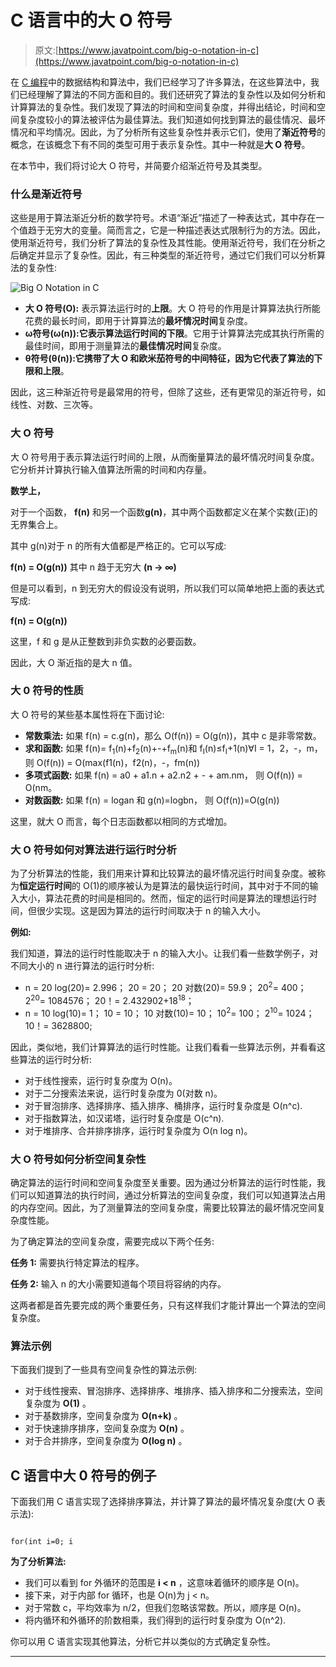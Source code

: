 # C 语言中的大 O 符号

> 原文:[https://www.javatpoint.com/big-o-notation-in-c](https://www.javatpoint.com/big-o-notation-in-c)

在 [C 编程](https://www.javatpoint.com/c-programming-language-tutorial)中的数据结构和算法中，我们已经学习了许多算法，在这些算法中，我们已经理解了算法的不同方面和目的。我们还研究了算法的复杂性以及如何分析和计算算法的复杂性。我们发现了算法的时间和空间复杂度，并得出结论，时间和空间复杂度较小的算法被评估为最佳算法。我们知道如何找到算法的最佳情况、最坏情况和平均情况。因此，为了分析所有这些复杂性并表示它们，使用了**渐近符号**的概念，在该概念下有不同的类型可用于表示复杂性。其中一种就是**大 O 符号**。

在本节中，我们将讨论大 O 符号，并简要介绍渐近符号及其类型。

### 什么是渐近符号

这些是用于算法渐近分析的数学符号。术语“渐近”描述了一种表达式，其中存在一个值趋于无穷大的变量。简而言之，它是一种描述表达式限制行为的方法。因此，使用渐近符号，我们分析了算法的复杂性及其性能。使用渐近符号，我们在分析之后确定并显示了复杂性。因此，有三种类型的渐近符号，通过它们我们可以分析算法的复杂性:

![Big O Notation in C](../Images/f9bd4251bf834139ab73de174b065415.png)

*   **大 O 符号(O):** 表示算法运行时的**上限**。大 O 符号的作用是计算算法执行所能花费的最长时间，即用于计算算法的**最坏情况时间**复杂度。
*   **ω符号(ω(n)):**它表示算法运行时间的**下限**。它用于计算算法完成其执行所需的最佳时间，即用于测量算法的**最佳情况时间**复杂度。
*   **θ符号(θ(n)):**它携带了大 O 和欧米茄符号的中间特征，因为它代表了算法的**下限和上限**。

因此，这三种渐近符号是最常用的符号，但除了这些，还有更常见的渐近符号，如线性、对数、三次等。

### 大 O 符号

大 O 符号用于表示算法运行时间的上限，从而衡量算法的最坏情况时间复杂度。它分析并计算执行输入值算法所需的时间和内存量。

**数学上，**

对于一个函数， **f(n)** 和另一个函数**g(n)**，其中两个函数都定义在某个实数(正)的无界集合上。

其中 g(n)对于 n 的所有大值都是严格正的。它可以写成:

**f(n) = O(g(n))** 其中 n 趋于无穷大 **(n → ∞)**

但是可以看到，n 到无穷大的假设没有说明，所以我们可以简单地把上面的表达式写成:

**f(n) = O(g(n))**

这里，f 和 g 是从正整数到非负实数的必要函数。

因此，大 O 渐近指的是大 n 值。

### 大 0 符号的性质

大 O 符号的某些基本属性将在下面讨论:

*   **常数乘法:**
    如果 f(n) = c.g(n)，那么 O(f(n)) = O(g(n))，其中 c 是非零常数。
*   **求和函数:**
    如果 f(n)= f<sub>1</sub>(n)+f<sub>2</sub>(n)+-+f<sub>m</sub>(n)和 f<sub>I</sub>(n)≤f<sub>I</sub>+1(n)∀I = 1，2，-，m，
    则 O(f(n)) = O(max(f1(n)，f2(n)，-，fm(n))
*   **多项式函数:**
    如果 f(n) = a0 + a1.n + a2.n2 + - + am.nm，
    则 O(f(n)) = O(nm。
*   **对数函数:**
    如果 f(n) = logan 和 g(n)=logbn，
    则 O(f(n))=O(g(n))

这里，就大 O 而言，每个日志函数都以相同的方式增加。

### 大 O 符号如何对算法进行运行时分析

为了分析算法的性能，我们用来计算和比较算法的最坏情况运行时间复杂度。被称为**恒定运行时间**的 O(1)的顺序被认为是算法的最快运行时间，其中对于不同的输入大小，算法花费的时间是相同的。然而，恒定的运行时间是算法的理想运行时间，但很少实现。这是因为算法的运行时间取决于 n 的输入大小。

**例如:**

我们知道，算法的运行时性能取决于 n 的输入大小。让我们看一些数学例子，对不同大小的 n 进行算法的运行时分析:

*   n = 20
    log(20)= 2.996；
    20 = 20；
    20 对数(20)= 59.9；
    20<sup>2</sup>= 400；
    2<sup>20</sup>= 1084576；
    20！= 2.432902+18<sup>18</sup>；
*   n = 10
    log(10)= 1；
    10 = 10；
    10 对数(10)= 10；
    10<sup>2</sup>= 100；
    2<sup>10</sup>= 1024；
    10！= 3628800;

因此，类似地，我们计算算法的运行时性能。让我们看看一些算法示例，并看看这些算法的运行时分析:

*   对于线性搜索，运行时复杂度为 O(n)。
*   对于二分搜索法来说，运行时复杂度为 0(对数 n)。
*   对于冒泡排序、选择排序、插入排序、桶排序，运行时复杂度是 O(n^c).
*   对于指数算法，如汉诺塔，运行时复杂度是 O(c^n).
*   对于堆排序、合并排序排序，运行时复杂度为 O(n log n)。

### 大 O 符号如何分析空间复杂性

确定算法的运行时间和空间复杂度至关重要。因为通过分析算法的运行时性能，我们可以知道算法的执行时间，通过分析算法的空间复杂度，我们可以知道算法占用的内存空间。因此，为了测量算法的空间复杂度，需要比较算法的最坏情况空间复杂度性能。

为了确定算法的空间复杂度，需要完成以下两个任务:

**任务 1:** 需要执行特定算法的程序。

**任务 2:** 输入 n 的大小需要知道每个项目将容纳的内存。

这两者都是首先要完成的两个重要任务，只有这样我们才能计算出一个算法的空间复杂度。

### 算法示例

下面我们提到了一些具有空间复杂性的算法示例:

*   对于线性搜索、冒泡排序、选择排序、堆排序、插入排序和二分搜索法，空间复杂度为 **O(1)** 。
*   对于基数排序，空间复杂度为 **O(n+k)** 。
*   对于快速排序排序，空间复杂度为 **O(n)** 。
*   对于合并排序，空间复杂度为 **O(log n)** 。

## C 语言中大 0 符号的例子

下面我们用 C 语言实现了选择排序算法，并计算了算法的最坏情况复杂度(大 O 表示法):

```

for(int i=0; i
```

**为了分析算法:**

*   我们可以看到 for 外循环的范围是 **i < n** ，这意味着循环的顺序是 O(n)。
*   接下来，对于内部 for 循环，也是 O(n)为 j < n。
*   对于常数 c，平均效率为 n/2，但我们忽略该常数。所以，顺序是 O(n)。
*   将内循环和外循环的阶数相乘，我们得到的运行时复杂度为 O(n^2).

你可以用 C 语言实现其他算法，分析它并以类似的方式确定复杂性。

* * *